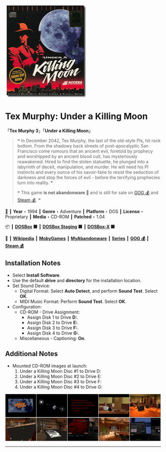 ![](Thumbnail.png "application-thumbnail")

# Tex Murphy: Under a Killing Moon

「**Tex Murphy 3**」「**Under a Killing Moon**」

> ❝ In December 2042, Tex Murphy, the last of the old-style PIs, hit rock bottom. From the shadowy back streets of post-apocalyptic San Francisco come rumours that an ancient evil, foretold by prophecy and worshipped by an ancient blood cult, has mysteriously reawakened. Hired to find the stolen statuette, he plunged into a labyrinth of deceit, manipulation, and murder. He will need his PI instincts and every ounce of his savoir-faire to resist the seduction of darkness and stop the forces of evil - before the terrifying prophecies turn into reality. ❞
>
> ❝ This game **is not abandonware 🚫** and is still for sale on [GOG 💰](https://www.gog.com/en/game/tex_murphy_under_a_killing_moon) and [Steam 💰](https://store.steampowered.com/app/302350/Tex_Murphy_Under_a_Killing_Moon/). ❞
>

📌 ┃ **Year** ‣ 1994 ┃ **Genre** ‣ Adventure ┃ **Platform** ‣ DOS ┃ **License** ‣ Proprietary ┃ **Media** ‣ CD-ROM ┃ **Patched** ‣ 1.04 

📦 ┃ **[DOSBox](https://www.dosbox.com/) 🟩** ┃ **[DOSBox Staging](https://dosbox-staging.github.io/) 🟩** ┃ **[DOSBox-X](https://dosbox-x.com/) 🟩** 

📎 ┃ **[Wikipedia](https://en.wikipedia.org/wiki/Under_a_Killing_Moon)** ┃ **[MobyGames](https://www.mobygames.com/game/850/under-a-killing-moon/)** ┃ **[MyAbandonware](https://www.myabandonware.com/game/under-a-killing-moon-crg)** ┃ **[Series](https://en.wikipedia.org/wiki/Tex_Murphy)** ┃ **[GOG 💰](https://www.gog.com/en/game/tex_murphy_under_a_killing_moon)** ┃ **[Steam 💰](https://store.steampowered.com/app/302350/Tex_Murphy_Under_a_Killing_Moon/)** 

## Installation Notes
- Select **Install Software**.
- Use the default **drive** and **directory** for the installation location.
- Set Sound Device:
  - Digital Format: Select **Auto Detect**, and perform **Sound Test**. Select **OK**.
  - MIDI Music Format: Perform **Sound Test**. Select **OK**.
- Configuration:
  - CD-ROM - Drive Assignment:
    - Assign Disk 1 to Drive **D:**.
    - Assign Disk 2 to Drive **E:**.
    - Assign Disk 3 to Drive **F:**.
    - Assign Disk 4 to Drive **G:**.
  - Miscellaneous - Captioning: **On**.

## Additional Notes
- Mounted CD-ROM images at launch:
  1. Under a Killing Moon Disc #1 to Drive D:
  2. Under a Killing Moon Disc #2 to Drive E:
  3. Under a Killing Moon Disc #3 to Drive F:
  4. Under a Killing Moon Disc #4 to Drive G:

![](Montage.png "Tex Murphy: Under a Killing Moon")

---

